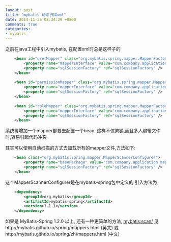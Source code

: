 ```yaml
---
layout: post
title: "mybatis 动态扫描xml"
date: 2014-11-25 08:34:29 +0800
comments: true
categories: 
- mybatis
---
```


之前在java工程中引入mybatis, 在配置xml时总是这样子的
```xml
	<bean id="userMapper" class="org.mybatis.spring.mapper.MapperFactoryBean">
		<property name="mapperInterface" value="com.company.application.mapper.auth.UserMapper" />
		<property name="sqlSessionFactory" ref="sqlSessionFactory" />
	</bean>
	
	<bean id="permissionMapper" class="org.mybatis.spring.mapper.MapperFactoryBean">
		<property name="mapperInterface" value="com.company.application.mapper.auth.PermissionMapper" />
		<property name="sqlSessionFactory" ref="sqlSessionFactory" />
	</bean>
	
	<bean id="roleMapper" class="org.mybatis.spring.mapper.MapperFactoryBean">
		<property name="mapperInterface" value="com.company.application.mapper.auth.RoleMapper" />
		<property name="sqlSessionFactory" ref="sqlSessionFactory" />
	</bean>
```

系统每增加一个mapper都要去配置一个bean, 这样不仅繁锁,而且多人编辑文件时,容易引起代码冲突

其实可以使用自动扫描的方式去加载所有的mapper文件,方法如下:

```xml
	<bean class="org.mybatis.spring.mapper.MapperScannerConfigurer">
		<property name="basePackage" value="com.company.application.mapper" />
		<property name="sqlSessionFactory" ref="sqlSessionFactory" />
	</bean>
```

这个MapperScannerConfigurer是在mybatis-spring包中定义的
引入方法为
```xml
	<dependency>
		<groupId>org.mybatis</groupId>
		<artifactId>mybatis-spring</artifactId>
		<version>1.1.1</version>
	</dependency>
```

如果是 MyBatis-Spring 1.2.0 以上, 还有一种更简单的方法, <mybatis:scan/>
见http://mybatis.github.io/spring/mappers.html    (英文)
或http://mybatis.github.io/spring/zh/mappers.html (中文)





